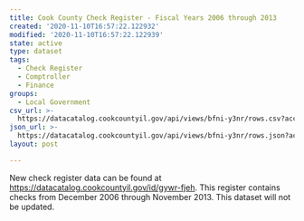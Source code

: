 ```yaml
---
title: Cook County Check Register - Fiscal Years 2006 through 2013
created: '2020-11-10T16:57:22.122932'
modified: '2020-11-10T16:57:22.122939'
state: active
type: dataset
tags:
  - Check Register
  - Comptroller
  - Finance
groups:
  - Local Government
csv_url: >-
  https://datacatalog.cookcountyil.gov/api/views/bfni-y3nr/rows.csv?accessType=DOWNLOAD
json_url: >-
  https://datacatalog.cookcountyil.gov/api/views/bfni-y3nr/rows.json?accessType=DOWNLOAD
layout: post

---
```

New check register data can be found at https://datacatalog.cookcountyil.gov/id/gywr-fjeh. This register contains checks from December 2006 through November 2013. This dataset will not be updated.

